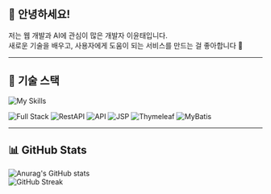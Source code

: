 ## 👋 안녕하세요! 
저는 웹 개발과 AI에 관심이 많은 개발자 이윤태입니다.  
새로운 기술을 배우고, 사용자에게 도움이 되는 서비스를 만드는 걸 좋아합니다 🚀  

---

## 🔧 기술 스택
![My Skills](https://skillicons.dev/icons?i=react,java,mysql,js,flutter,spring,bootstrap&theme=light)

![Full Stack](https://img.shields.io/badge/-Fullstack-blue?style=flat-square) 
![RestAPI](https://img.shields.io/badge/-RestAPI-green?style=flat-square) 
![API](https://img.shields.io/badge/-API-lightgrey?style=flat-square) 
![JSP](https://img.shields.io/badge/-JSP-orange?style=flat-square) 
![Thymeleaf](https://img.shields.io/badge/-Thymeleaf-brightgreen?style=flat-square) 
![MyBatis](https://img.shields.io/badge/-MyBatis-red?style=flat-square)

---

## 📊 GitHub Stats
![Anurag's GitHub stats](https://github-readme-stats.vercel.app/api?username=Lyt-twins&show_icons=true&theme=tokyonight)  
![GitHub Streak](https://streak-stats.demolab.com/?user=Lyt-twins&theme=tokyonight)
